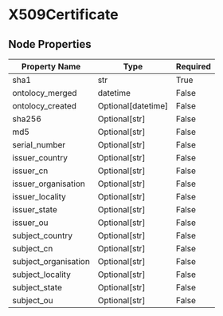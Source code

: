 # X509Certificate

## Node Properties

| Property Name | Type | Required |
| ------------- | ---- | -------- |
| sha1 | str | True |
| ontolocy_merged | datetime | False |
| ontolocy_created | Optional[datetime] | False |
| sha256 | Optional[str] | False |
| md5 | Optional[str] | False |
| serial_number | Optional[str] | False |
| issuer_country | Optional[str] | False |
| issuer_cn | Optional[str] | False |
| issuer_organisation | Optional[str] | False |
| issuer_locality | Optional[str] | False |
| issuer_state | Optional[str] | False |
| issuer_ou | Optional[str] | False |
| subject_country | Optional[str] | False |
| subject_cn | Optional[str] | False |
| subject_organisation | Optional[str] | False |
| subject_locality | Optional[str] | False |
| subject_state | Optional[str] | False |
| subject_ou | Optional[str] | False |